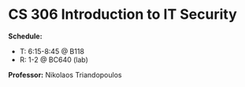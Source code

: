 # CS 306 Introduction to IT Security

**Schedule:**
* T: 6:15-8:45 @ B118
* R: 1-2 @ BC640 (lab)

**Professor:** Nikolaos Triandopoulos
